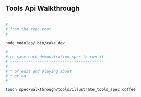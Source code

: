Tools Api Walkthrough
---------------------

```bash

#
# from the repo root
#

node_modules/.bin/cake dev

#
# re-save each demonstration spec to run it
# -----------------------------------------
# 
# * or edit and playing about
# * or eg.
# 

touch spec/walkthrough/tools/illustrate_tools_spec.coffee


```

